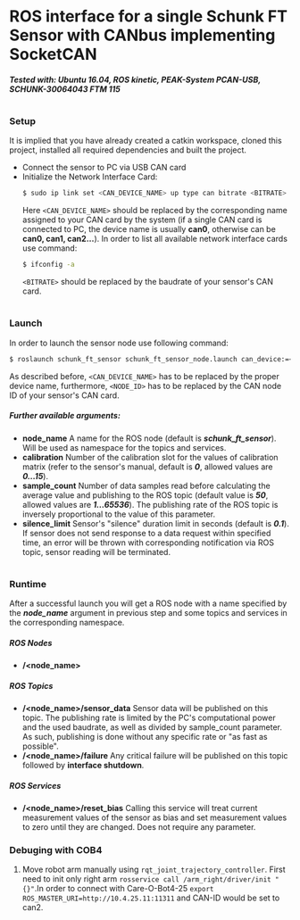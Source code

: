 # ROS interface for a single Schunk FT Sensor with CANbus implementing SocketCAN
##### Tested with: Ubuntu 16.04, ROS kinetic, PEAK-System PCAN-USB, SCHUNK-30064043 FTM 115
#
### Setup
It is implied that you have already created a catkin workspace, cloned this project, installed all required dependencies and built the project.
- Connect the sensor to PC via USB CAN card
- Initialize the Network Interface Card:
    ```sh
    $ sudo ip link set <CAN_DEVICE_NAME> up type can bitrate <BITRATE>
    ```
    Here `<CAN_DEVICE_NAME>` should be replaced by the corresponding name assigned to your CAN card by the system (if a single CAN card is connected to PC, the device name is usually **can0**, otherwise can be **can0, can1, can2...**).
    In order to list all available network interface cards use command:
     ```sh
    $ ifconfig -a
    ```
    `<BITRATE>` should be replaced by the baudrate of your sensor's CAN card.
#
### Launch
In order to launch the sensor node use following command:
```sh
$ roslaunch schunk_ft_sensor schunk_ft_sensor_node.launch can_device:=<CAN_DEVICE_NAME> can_node_id:=<NODE_ID>
```
As described before, `<CAN_DEVICE_NAME>` has to be replaced by the proper device name, furthermore, `<NODE_ID>` has to be replaced by the CAN node ID of your sensor's CAN card.

##### Further available arguments:
- **node_name**
A name for the ROS node (default is ***schunk_ft_sensor***). Will be used as namespace for the topics and services.
- **calibration**
Number of the calibration slot for the values of calibration matrix (refer to the sensor's manual, default is ***0***, allowed values are ***0...15***).
- **sample_count**
Number of data samples read before calculating the average value and publishing to the ROS topic (default value is ***50***, allowed values are ***1...65536***). The publishing rate of the ROS topic is inversely proportional to the value of this parameter.
- **silence_limit**
Sensor's "silence" duration limit in seconds (default is ***0.1***). If sensor does not send response to a data request within specified time, an error will be thrown with corresponding notification via ROS topic, sensor reading will be terminated.
#
### Runtime
After a successful launch you will get a ROS node with a name specified by the ***node_name*** argument in previous step and some topics and services in the corresponding namespace.
##### ROS Nodes
- **/<node_name>**
##### ROS Topics
- **/<node_name>/sensor_data**
Sensor data will be published on this topic. The publishing rate is limited by the PC's computational power and the used baudrate, as well as divided by sample_count parameter. As such, publishing is done without any specific rate or "as fast as possible".
- **/<node_name>/failure**
Any critical failure will be published on this topic followed by **interface shutdown**.
##### ROS Services
- **/<node_name>/reset_bias**
Calling this service will treat current measurement values of the sensor as bias and set measurement values to zero until they are changed. Does not require any parameter.

### Debuging with COB4
1. Move robot arm manually using `rqt_joint_trajectory_controller`. First need to init only right arm `rosservice call /arm_right/driver/init "{}"`.In order to connect with Care-O-Bot4-25 `export ROS_MASTER_URI=http://10.4.25.11:11311` and CAN-ID would be set to can2. 
